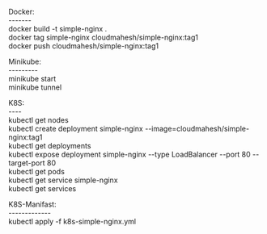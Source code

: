 Docker: <br>
------- <br>
docker build -t simple-nginx . <br>
docker tag simple-nginx cloudmahesh/simple-nginx:tag1 <br>
docker push cloudmahesh/simple-nginx:tag1<br>

Minikube: <br>
--------- <br>
minikube start <br>
minikube tunnel <br>

K8S: <br>
---- <br>
kubectl get nodes <br>
kubectl create deployment simple-nginx --image=cloudmahesh/simple-nginx:tag1 <br>
kubectl get deployments <br>
kubectl expose deployment simple-nginx --type LoadBalancer --port 80 --target-port 80 <br>
kubectl get pods <br>
kubectl get service simple-nginx <br>
kubectl get services <br>

K8S-Manifast: <br>
------------- <br>
kubectl apply -f k8s-simple-nginx.yml <br>
